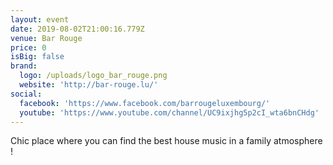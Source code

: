 ```yaml
---
layout: event
date: 2019-08-02T21:00:16.779Z
venue: Bar Rouge
price: 0
isBig: false
brand:
  logo: /uploads/logo_bar_rouge.png
  website: 'http://bar-rouge.lu/'
social:
  facebook: 'https://www.facebook.com/barrougeluxembourg/'
  youtube: 'https://www.youtube.com/channel/UC9ixjhg5p2cI_wta6bnCHdg'
---
```

Chic place where you can find the best house music in a family atmosphere !
